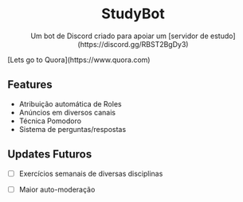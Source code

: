 <h1 align="center">StudyBot<project-name></h1>

<p align="center">Um bot de Discord criado para apoiar um [servidor de estudo](https://discord.gg/RBST2BgDy3) <project-description></p>
      [Lets go to Quora](https://www.quora.com)

## Features
- Atribuição automática de Roles
- Anúncios em diversos canais
- Técnica Pomodoro
- Sistema de perguntas/respostas 


## Updates Futuros

- [ ] Exercícios semanais de diversas disciplinas
- [ ] Maior auto-moderação
      
